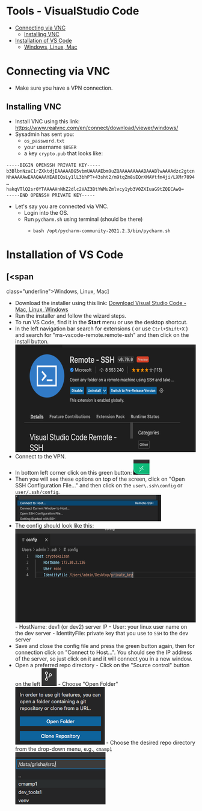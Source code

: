 # Tools - VisualStudio Code

<!-- toc -->
- [Connecting via VNC](#connecting-via-vnc)
  * [Installing VNC](#installing-vnc)
- [Installation of VS Code](#installation-of-vs-code)
  * [Windows, Linux, Mac](#windows-linux-max)  
<!-- tocstop -->

# Connecting via VNC

- Make sure you have a VPN connection.

## Installing VNC

- Install VNC using this link: [<span
  class="underline">https://www.realvnc.com/en/connect/download/viewer/windows/</span>](https://www.realvnc.com/en/connect/download/viewer/windows/)
- Sysadmin has sent you:
  - `os_password.txt`
  - your username `$USER`
  - a key `crypto.pub` that looks like:

```
-----BEGIN OPENSSH PRIVATE KEY-----
b3BlbnNzaC1rZXktdjEAAAAABG5vbmUAAAAEbm9uZQAAAAAAAAABAAABlwAAAAdzc2gtcn
NhAAAAAwEAAQAAAYEA0IQsLy1lL3bhPT+43sht2/m9tqZm8sEQrXMAVtfm4ji/LXMr7094
…
hakqVTlQ2sr0YTAAAAHnNhZ2dlc2VAZ3BtYWMuZmlvcy1yb3V0ZXIuaG9tZQECAwQ=
-----END OPENSSH PRIVATE KEY-----
```

- Let's say you are connected via VNC.
  - Login into the OS.
  - Run `pycharm.sh` using terminal (should be there)

```
        > bash /opt/pycharm-community-2021.2.3/bin/pycharm.sh
```

# Installation of VS Code

## [<span
  class="underline">Windows, Linux, Mac</span>]

- Download the installer using this link:
  [<span class="underline">Download Visual Studio Code - Mac, Linux, Windows</span>](https://code.visualstudio.com/download)
- Run the installer and follow the wizard steps.
- To run VS Code, find it in the **Start** menu or use the desktop shortcut.
- In the left navigation bar search for extensions ( or use `Ctrl+Shift+X` ) and
  search for "ms-vscode-remote.remote-ssh" and then click on the install button.
  <img src="Tools_VisualStudio_Code_figs/image8.png" style="width:6.26772in;height:2.98611in" />
- Connect to the VPN.
- In bottom left corner click on this green button:
  <img src="Tools_VisualStudio_Code_figs/image3.png" style="width:0.45313in;height:0.41827in" />
- Then you will see these options on top of the screen, click on "Open SSH
  Configuration File…" and then click on the `user\.ssh\config` or
  `user/.ssh/config`.
  <img src="Tools_VisualStudio_Code_figs/image6.png" style="width:4.04688in;height:0.71944in" />
- The config should look like this:
  <img src="Tools_VisualStudio_Code_figs/image7.png" style="width:6.26772in;height:2.59722in" /> -
  HostName: dev1 (or dev2) server IP - User: your linux user name on the dev
  server - IdentityFile: private key that you use to `SSH` to the dev server
- Save and close the config file and press the green button again, then for
  connection click on "Connect to Host...". You should see the IP address of the
  server, so just click on it and it will connect you in a new window.
- Open a preferred repo directory - Click on the "Source control" button on the
  left
  <img src="Tools_VisualStudio_Code_figs/image4.png" style="width:0.41667in;height:0.48958in" /> -
  Choose "Open Folder"
  <img src="Tools_VisualStudio_Code_figs/image1.png" style="width:2.47917in;height:1.59375in" /> -
  Choose the desired repo directory from the drop-down menu, e.g., `cmamp1`
  <img src="Tools_VisualStudio_Code_figs/image5.png" style="width:2.5in;height:1.44792in" />
